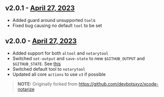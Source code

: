 ## v2.0.1 - [April 27, 2023](https://github.com/lando/notarize-action/releases/tag/v2.0.1)

* Added guard around unsupported `tool`s
* Fixed bug causing no default `tool` to be set

## v2.0.0 - [April 27, 2023](https://github.com/lando/notarize-action/releases/tag/v2.0.0)

* Added support for both `altool` and `notarytool`
* Switched `set-output` and `save-state` to new `$GITHUB_OUTPUT` and `$GITHUB_STATE`. See [this](https://github.blog/changelog/2022-10-11-github-actions-deprecating-save-state-and-set-output-commands/)
* Switched default tool to `notarytool`
* Updated all core `actions` to use `v3` if possible

> **NOTE:** Originally forked from https://github.com/devbotsxyz/xcode-notarize
